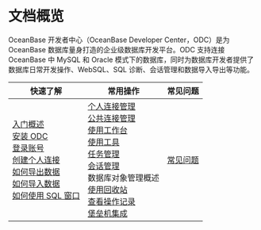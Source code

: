 文档概览 
=========================

OceanBase 开发者中心（OceanBase Developer Center，ODC）是为 OceanBase 数据库量身打造的企业级数据库开发平台。ODC 支持连接 OceanBase 中 MySQL 和 Oracle 模式下的数据库，同时为数据库开发者提供了数据库日常开发操作、WebSQL、SQL 诊断、会话管理和数据导入导出等功能。


|                                                                                                                                                                                                                                                                                          快速了解                                                                                                                                                                                                                                                                                          |                                                                                                                                                                                                                                                                                                                                      常用操作                                                                                                                                                                                                                                                                                                                                      |                                                                                                                                                                                                                                                                             常见问题                                                                                                                                                                                                                                                                              |
|----------------------------------------------------------------------------------------------------------------------------------------------------------------------------------------------------------------------------------------------------------------------------------------------------------------------------------------------------------------------------------------------------------------------------------------------------------------------------------------------------------------------------------------------------------------------------------------|--------------------------------------------------------------------------------------------------------------------------------------------------------------------------------------------------------------------------------------------------------------------------------------------------------------------------------------------------------------------------------------------------------------------------------------------------------------------------------------------------------------------------------------------------------------------------------------------------------------------------------------------------------------------------------|---------------------------------------------------------------------------------------------------------------------------------------------------------------------------------------------------------------------------------------------------------------------------------------------------------------------------------------------------------------------------------------------------------------------------------------------------------------------------------------------------------------------------------------------------------------|
| [入门概述](4.quickstart/1.quickstart-overview.md)<br> [安装 ODC](7.client-odc-user-guide/1.client-odc-install-odc.md)<br> [登录账号](6.web-odc-user-guide/1.log-on-to-odc/1.log-on-to-odc-account.md)<br> [创建个人连接](6.web-odc-user-guide/3.web-odc-connect-database/1.web-odc-create-private-connection.md)<br> [如何导出数据](5.tutorials/3.tutorials-export.md) <br>[如何导入数据](5.tutorials/4.tutorials-import.md)<br> [如何使用 SQL 窗口](6.web-odc-user-guide/5.web-odc-use-workspace/2.web-odc-sql-window.md) | [个人连接管理](6.web-odc-user-guide/3.web-odc-connect-database/2.web-odc-manage-connections.md)<br>  [公共连接管理](6.web-odc-user-guide/4.web-odc-public-resource-management/3.web-odc-public-resource-permission/1.web-odc-manage-public-connection.md)<br> [使用工作台](6.web-odc-user-guide/5.web-odc-use-workspace/1.web-odc-use-workspace-overview.md)<br> [使用工具](6.web-odc-user-guide/6.web-odc-use-tools/1.web-odc-data-export-and-import/1.web-odc-data-export-and-import-overview.md) <br> [任务管理](6.web-odc-user-guide/9.web-odc-task-management/1.web-odc-task-management-overview.md)<br> [会话管理](6.web-odc-user-guide/10.web-odc-session-management.md) <br> 数据库对象管理概述 <br> [使用回收站](6.web-odc-user-guide/7.web-odc-recycle-bin.md)<br> [查看操作记录](6.web-odc-user-guide/8.web-odc-view-operation-records.md)<br> [堡垒机集成](10.bastion-host-integration-guide/1.bastion-overview.md) |[常见问题](11.faq.md)|


